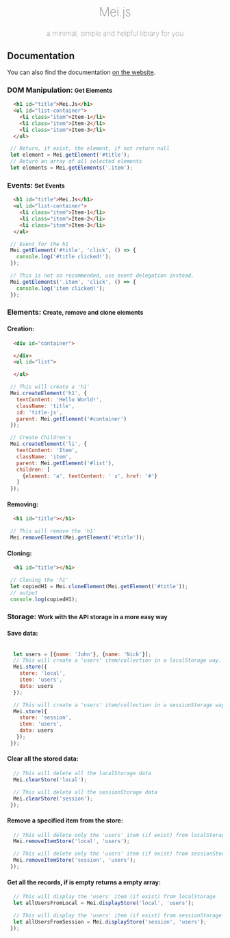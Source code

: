 <h1 style="text-align: center; font-weight: lighter;">Mei.js</h1>
<h3 style="text-align: center; font-weight: lighter;"> a minimal, simple and helpful library for you</h3>


## Documentation

You can also find the documentation [on the website](https://germancutraro.github.io/Meijs/).  

### DOM Manipulation: <small>Get Elements</small>

```html
  <h1 id="title">Mei.Js</h1>
  <ul id="list-container">
    <li class="item">Item-1</li>
    <li class="item">Item-2</li>
    <li class="item">Item-3</li>
  </ul>
```

```javascript
 // Return, if exist, the element, if not return null
 let element = Mei.getElement('#title');
 // Return an array of all selected elements
 let elements = Mei.getElements('.item'); 
 ```

### Events: <small>Set Events</small>

```html
  <h1 id="title">Mei.Js</h1>
  <ul id="list-container">
    <li class="item">Item-1</li>
    <li class="item">Item-2</li>
    <li class="item">Item-3</li>
  </ul>
```

```javascript
 // Event for the h1 
 Mei.getElement('#title', 'click', () => {
   console.log('#title clicked!');
 });

 // This is not so recommended, use event delegation instead.
 Mei.getElements('.item', 'click', () => {
   console.log('item clicked!');
 });
 ```

### Elements: <small>Create, remove and clone elements</small>

#### Creation:

```html
  <div id="container">

  </div>
  <ul id="list">

  </ul>
```

```javascript
 // This will create a 'h1'
 Mei.createElement('h1', {
   textContent: 'Hello World!',
   className: 'title',
   id: 'title-js',
   parent: Mei.getElement('#container')
 });

 // Create Children's
 Mei.createElement('li', {
   textContent: 'Item',
   className: 'item',
   parent: Mei.getElement('#list'),
   children: [
     {element: 'a', textContent: ' x', href: '#'}
   ]
 });
 ```

#### Removing:

```html
  <h1 id="title"></h1>
```

```javascript
 // This will remove the 'h1'
 Mei.removeElement(Mei.getElement('#title'));
 ```

#### Cloning:

```html
  <h1 id="title"></h1>
```

```javascript
 // Cloning the 'h1'
 let copiedH1 = Mei.cloneElement(Mei.getElement('#title'));
 // output
 console.log(copiedH1);
 ```

### Storage: <small>Work with the API storage in a more easy way</small>

#### Save data:

```javascript
 
  let users = [{name: 'John'}, {name: 'Nick'}];
  // This will create a 'users' item/collection in a localStorage way.      
  Mei.store({
    store: 'local',
    item: 'users',
    data: users
  });

  // This will create a 'users' item/collection in a sessionStorage way.
  Mei.store({
    store: 'session',
    item: 'users',
    data: users
   });
 });
 ```

#### Clear all the stored data:

```javascript
  // This will delete all the localStorage data     
  Mei.clearStore('local');

  // This will delete all the sessionStorage data  
  Mei.clearStore('session');
 });
 ```

#### Remove a specified item from the store:

```javascript
  // This will delete only the 'users' item (if exist) from localStorage     
  Mei.removeItemStore('local', 'users');

  // This will delete only the 'users' item (if exist) from sessionStorage     
  Mei.removeItemStore('session', 'users');
 });
 ```

#### Get all the records, if is empty returns a empty array:

```javascript
  // This will display the 'users' item (if exist) from localStorage     
  let allUsersFromLocal = Mei.displayStore('local', 'users');

  // This will display the 'users' item (if exist) from sessionStorage     
  let allUsersFromSession = Mei.displayStore('session', 'users');
 });
 ```
 

